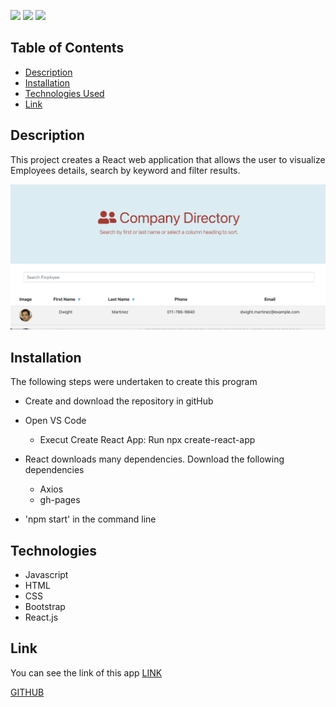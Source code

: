 [![](https://img.shields.io/badge/javascript-62%25-yellow)]()
[![](https://img.shields.io/badge/html-21%25-blue)]()
[![](https://img.shields.io/badge/CSS-17%25-red)]()

## Table of Contents

- [Description](#description)
- [Installation](#installation)
- [Technologies Used](#technologies)
- [Link](#link)

## Description

This project creates a React web application that allows the user to visualize Employees details, search by keyword and filter results.

![Screenshot](assets/home-pagesnap.png)

## Installation

The following steps were undertaken to create this program

- Create and download the repository in gitHub
- Open VS Code

  - Execut Create React App: Run npx create-react-app <appname>

- React downloads many dependencies. Download the following dependencies

  - Axios
  - gh-pages

- 'npm start' in the command line

## Technologies

- Javascript
- HTML
- CSS
- Bootstrap
- React.js

## Link

You can see the link of this app [LINK](https://10-kp.github.io/employee_directory/)

[GITHUB](https://github.com/10-kp/employee_directory)
